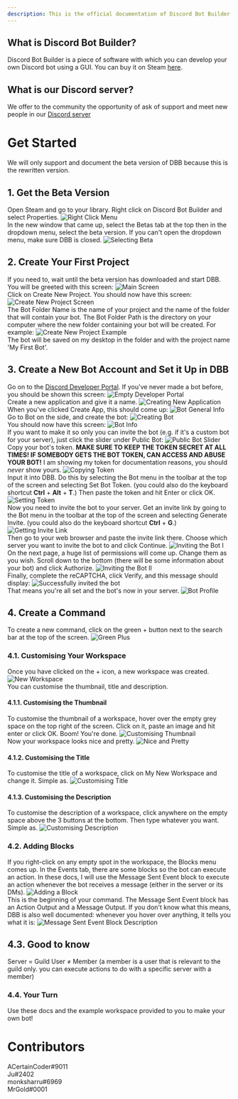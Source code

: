 ```yaml
---
description: This is the official documentation of Discord Bot Builder with the collaboration of the community.
---
```

## What is Discord Bot Builder?
Discord Bot Builder is a piece of software with which you can develop your own Discord bot using a GUI. You can buy it on Steam [here](https://store.steampowered.com/app/1119570/Discord_Bot_Builder/).

## What is our Discord server?
We offer to the community the opportunity of ask of support and meet new people in our [Discord server](https://discord.gg/PAzxTDw)

# Get Started

We will only support and document the beta version of DBB because this is the rewritten version.

## 1. Get the Beta Version

Open Steam and go to your library.
Right click on Discord Bot Builder and select Properties.
![Right Click Menu](https://heroku.is-a-bad.host/i/qvwi.png)<br>
In the new window that came up, select the Betas tab at the top then in the dropdown menu, select the beta version. If you can't open the dropdown menu, make sure DBB is closed.
![Selecting Beta](https://heroku.is-a-bad.host/i/47eh.png)<br>

## 2. Create Your First Project

If you need to, wait until the beta version has downloaded and start DBB. You will be greeted with this screen:
![Main Screen](https://heroku.is-a-bad.host/i/6cyb.png)<br>
Click on Create New Project. You should now have this screen:
![Create New Project Screen](https://heroku.is-a-bad.host/i/j0aw.png)<br>
The Bot Folder Name is the name of your project and the name of the folder that will contain your bot.
The Bot Folder Path is the directory on your computer where the new folder containing your bot will be created.
For example:
![Create New Project Example](https://heroku.is-a-bad.host/i/7b7i.png)<br>
The bot will be saved on my desktop in the folder and with the project name 'My First Bot'.

## 3. Create a New Bot Account and Set it Up in DBB

Go on to the [Discord Developer Portal](https://discordapp.com/developers). If you've never made a bot before, you should be shown this screen:
![Empty Developer Portal](https://heroku.is-a-bad.host/i/njjm.png)<br>
Create a new application and give it a name.
![Creating New Application](https://heroku.is-a-bad.host/i/0k7v.png)<br>
When you've clicked Create App, this should come up:
![Bot General Info](https://heroku.is-a-bad.host/i/z2u6.png)<br>
Go to Bot on the side, and create the bot:
![Creating Bot](https://heroku.is-a-bad.host/i/w9rx.png)<br>
You should now have this screen:
![Bot Info](https://heroku.is-a-bad.host/i/h8mz.png)<br>
If you want to make it so only you can invite the bot \(e.g. if it's a custom bot for your server\), just click the slider under Public Bot: ![Public Bot Slider](https://heroku.is-a-bad.host/i/a55q.png)<br>
Copy your bot's token. **MAKE SURE TO KEEP THE TOKEN SECRET AT ALL TIMES! IF SOMEBODY GETS THE BOT TOKEN, CAN ACCESS AND ABUSE YOUR BOT!** I am showing my token for documentation reasons, you should *never* show yours.
![Copying Token](https://heroku.is-a-bad.host/i/mcf1.png)<br>
Input it into DBB. Do this by selecting the Bot menu in the toolbar at the top of the screen and selecting Set Bot Token. \(you could also do the keyboard shortcut **Ctrl** + **Alt** + **T**.\) Then paste the token and hit Enter or click OK.
![Setting Token](https://heroku.is-a-bad.host/i/esq5.png)<br>
Now you need to invite the bot to your server. Get an invite link by going to the Bot menu in the toolbar at the top of the screen and selecting Generate Invite. \(you could also do the keyboard shortcut **Ctrl** + **G**.\)
![Getting Invite Link](https://heroku.is-a-bad.host/i/rvwr.png)<br>
Then go to your web browser and paste the invite link there. Choose which server you want to invite the bot to and click Continue.
![Inviting the Bot I](https://heroku.is-a-bad.host/i/31l6.png)<br>
On the next page, a huge list of permissions will come up. Change them as you wish. Scroll down to the bottom \(there will be some information about your bot\) and click Authorize.
![Inviting the Bot II](https://heroku.is-a-bad.host/i/fjii.png)<br>
Finally, complete the reCAPTCHA, click Verify, and this message should display:
![Successfully invited the bot](https://heroku.is-a-bad.host/i/fgcr.png)<br>
That means you're all set and the bot's now in your server.
![Bot Profile](https://heroku.is-a-bad.host/i/ww5x.png)<br>

## 4. Create a Command

To create a new command, click on the green + button next to the search bar at the top of the screen.
![Green Plus](https://heroku.is-a-bad.host/i/4d54.png)<br>

### 4.1. Customising Your Workspace

Once you have clicked on the + icon, a new workspace was created.
![New Workspace](https://heroku.is-a-bad.host/i/y4in.png)<br>
You can customise the thumbnail, title and description.

#### 4.1.1. Customising the Thumbnail

To customise the thumbnail of a workspace, hover over the empty grey space on the top right of the screen. Click on it, paste an image and hit enter or click OK. Boom! You're done.
![Customising Thumbnail](https://heroku.is-a-bad.host/i/8une.png)<br>
Now your workspace looks nice and pretty.
![Nice and Pretty](https://heroku.is-a-bad.host/i/nobz.png)<br>

#### 4.1.2. Customising the Title

To customise the title of a workspace, click on My New Workspace and change it. Simple as.
![Customising Title](https://heroku.is-a-bad.host/i/j55a.png)<br>

#### 4.1.3. Customising the Description

To customise the description of a workspace, click anywhere on the empty space above the 3 buttons at the bottom. Then type whatever you want. Simple as.
![Customising Description](https://heroku.is-a-bad.host/i/utk1.png)<br>

### 4.2. Adding Blocks

If you right-click on any empty spot in the workspace, the Blocks menu comes up. In the Events tab, there are some blocks so the bot can execute an action. In these docs, I will use the Message Sent Event block to execute an action whenever the bot receives a message \(either in the server or its DMs\).
![Adding a Block](https://heroku.is-a-bad.host/i/b9gb.png)<br>
This is the beginning of your command. The Message Sent Event block has an Action Output and a Message Output. If you don't know what this means, DBB is also well documented: whenever you hover over anything, it tells you what it is:
![Message Sent Event Block Description](https://heroku.is-a-bad.host/i/1duq.png)<br>

## 4.3. Good to know

Server = Guild
User ≠ Member \(a member is a user that is relevant to the guild only. you can execute actions to do with a specific server with a member\)

### 4.4. Your Turn

Use these docs and the example workspace provided to you to make your own bot!


# Contributors

ACertainCoder#9011<br>
Ju#2402<br>
monksharru#6969<br>
MrGold#0001
